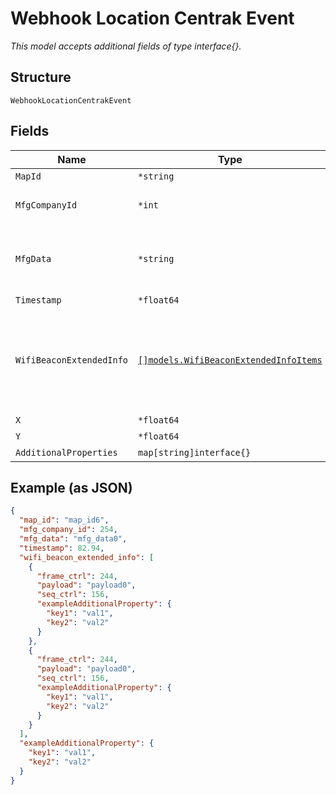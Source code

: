 
# Webhook Location Centrak Event

*This model accepts additional fields of type interface{}.*

## Structure

`WebhookLocationCentrakEvent`

## Fields

| Name | Type | Tags | Description |
|  --- | --- | --- | --- |
| `MapId` | `*string` | Optional | Map id |
| `MfgCompanyId` | `*int` | Optional | Optional, BLE manufacturing company ID |
| `MfgData` | `*string` | Optional | Optional, BLE manufacturing data in hex byte-string format (i.e. "112233AABBCC") |
| `Timestamp` | `*float64` | Optional | Epoch (seconds) |
| `WifiBeaconExtendedInfo` | [`[]models.WifiBeaconExtendedInfoItems`](../../doc/models/wifi-beacon-extended-info-items.md) | Optional | Optional, list of extended beacon info packets heard from the client, frame and sequence control included with the payload |
| `X` | `*float64` | Optional | x, in meter |
| `Y` | `*float64` | Optional | y, in meter |
| `AdditionalProperties` | `map[string]interface{}` | Optional | - |

## Example (as JSON)

```json
{
  "map_id": "map_id6",
  "mfg_company_id": 254,
  "mfg_data": "mfg_data0",
  "timestamp": 82.94,
  "wifi_beacon_extended_info": [
    {
      "frame_ctrl": 244,
      "payload": "payload0",
      "seq_ctrl": 156,
      "exampleAdditionalProperty": {
        "key1": "val1",
        "key2": "val2"
      }
    },
    {
      "frame_ctrl": 244,
      "payload": "payload0",
      "seq_ctrl": 156,
      "exampleAdditionalProperty": {
        "key1": "val1",
        "key2": "val2"
      }
    }
  ],
  "exampleAdditionalProperty": {
    "key1": "val1",
    "key2": "val2"
  }
}
```

